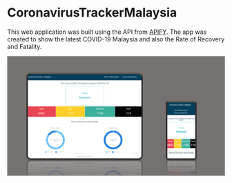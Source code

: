 # CoronavirusTrackerMalaysia
 

This web application was built using the API from [APIFY](https://apify.com/). The app was created to show the latest COVID-19 Malaysia and also the Rate of Recovery and Fatality. 

![View of the application](https://github.com/elainesong7/CoronavirusTrackerMalaysia/blob/master/Looks.png?raw=true)
